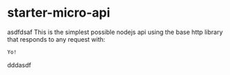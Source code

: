 # starter-micro-api
asdfdsaf
This is the simplest possible nodejs api  using the base http library that responds to any request with:   
```ddd
Yo! 
```
dddasdf
